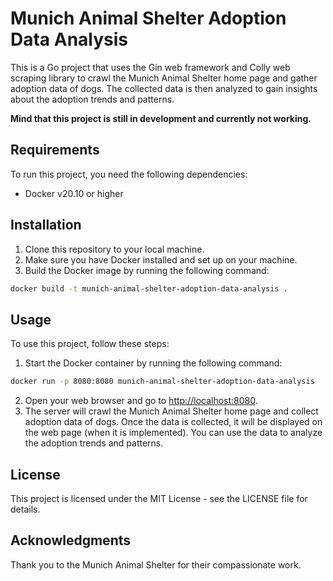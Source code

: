 # Munich Animal Shelter Adoption Data Analysis
This is a Go project that uses the Gin web framework and Colly web scraping library to crawl the Munich Animal Shelter home page and gather adoption data of dogs. The collected data is then analyzed to gain insights about the adoption trends and patterns.

**Mind that this project is still in development and currently not working.**

## Requirements
To run this project, you need the following dependencies:

* Docker v20.10 or higher

## Installation

1. Clone this repository to your local machine.
2. Make sure you have Docker installed and set up on your machine.
3. Build the Docker image by running the following command:
```bash
docker build -t munich-animal-shelter-adoption-data-analysis .
```

## Usage

To use this project, follow these steps:

1. Start the Docker container by running the following command:
```bash
docker run -p 8080:8080 munich-animal-shelter-adoption-data-analysis
```

2. Open your web browser and go to [http://localhost:8080](http://localhost:8080).
3. The server will crawl the Munich Animal Shelter home page and collect adoption data of dogs. 
Once the data is collected, it will be displayed on the web page (when it is implemented).
You can use the data to analyze the adoption trends and patterns.

## License
This project is licensed under the MIT License - see the LICENSE file for details.

## Acknowledgments
Thank you to the Munich Animal Shelter for their compassionate work.